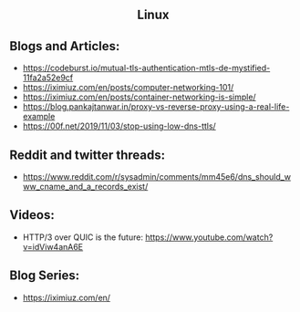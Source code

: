 <h2 align="center">Linux</h2>

## Blogs and Articles:

- https://codeburst.io/mutual-tls-authentication-mtls-de-mystified-11fa2a52e9cf
- https://iximiuz.com/en/posts/computer-networking-101/
- https://iximiuz.com/en/posts/container-networking-is-simple/
- https://blog.pankajtanwar.in/proxy-vs-reverse-proxy-using-a-real-life-example
- https://00f.net/2019/11/03/stop-using-low-dns-ttls/

## Reddit and twitter threads:

- https://www.reddit.com/r/sysadmin/comments/mm45e6/dns_should_www_cname_and_a_records_exist/

## Videos:

- HTTP/3 over QUIC is the future: https://www.youtube.com/watch?v=idViw4anA6E

## Blog Series:

- https://iximiuz.com/en/

